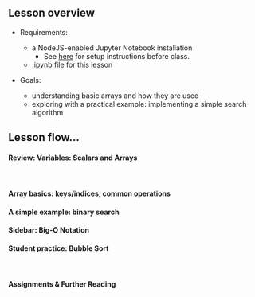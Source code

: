 ## Lesson overview

- Requirements:
  - a NodeJS-enabled Jupyter Notebook installation
    - See [here](https://github.com/sandbender/setup_docs/blob/main/NodeJS_Jupyter_mybinder_setup.md) for setup instructions before class.
  - [.ipynb](https://github.com/sandbender/teaching_with_jupyter/raw/main/Integer-Indexed%20Arrays.ipynb) file for this lesson
  
  
- Goals:
  - understanding basic arrays and how they are used
  - exploring with a practical example: implementing a simple search algorithm

## Lesson flow...<br>

#### Review: Variables: Scalars and Arrays
<br>

#### Array basics: keys/indices, common operations
#### A simple example: binary search
#### Sidebar: Big-O Notation
#### Student practice: Bubble Sort
<br>

#### Assignments & Further Reading
